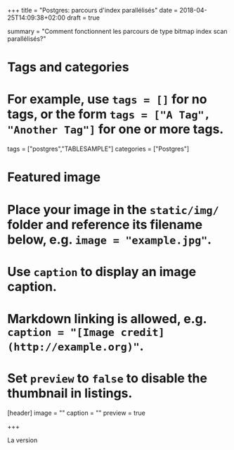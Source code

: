 +++
title = "Postgres: parcours d'index parallélisés"
date = 2018-04-25T14:09:38+02:00
draft = true

summary = "Comment fonctionnent les parcours de type bitmap index scan parallélisés?"


# Tags and categories
# For example, use `tags = []` for no tags, or the form `tags = ["A Tag", "Another Tag"]` for one or more tags.
tags = ["postgres","TABLESAMPLE"]
categories = ["Postgres"]

# Featured image
# Place your image in the `static/img/` folder and reference its filename below, e.g. `image = "example.jpg"`.
# Use `caption` to display an image caption.
#   Markdown linking is allowed, e.g. `caption = "[Image credit](http://example.org)"`.
# Set `preview` to `false` to disable the thumbnail in listings.
[header]
image = ""
caption = ""
preview = true

+++

La version
